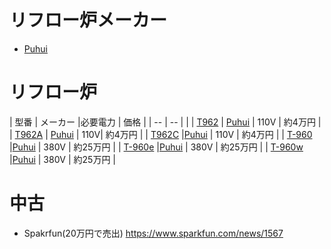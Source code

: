


# リフロー炉メーカー　

* [Puhui](http://www.tech168.cn/tech/en/index.asp)

# リフロー炉

| 型番 | メーカー |必要電力 | 価格 |
| -- | -- | |
| [T962](http://www.tech168.cn/tech/en/ProductView.asp?ID=8) | [Puhui](http://www.tech168.cn/tech/en/index.asp) | 110V | 約4万円 |
| [T962A](http://www.tech168.cn/tech/en/ProductView.asp?ID=9) | [Puhui](http://www.tech168.cn/tech/en/index.asp) | 110V| 約4万円 |
| [T962C](http://www.tech168.cn/tech/en/ProductView.asp?ID=10) |[Puhui](http://www.tech168.cn/tech/en/index.asp) | 110V | 約4万円 |
| [T-960](http://www.tech168.cn/tech/en/ProductView.asp?ID=12) |[Puhui](http://www.tech168.cn/tech/en/index.asp) | 380V | 約25万円 |
| [T-960e](http://www.tech168.cn/tech/en/ProductView.asp?ID=24) |[Puhui](http://www.tech168.cn/tech/en/index.asp) | 380V | 約25万円 |
| [T-960w](http://www.tech168.cn/tech/en/ProductView.asp?ID=25) |[Puhui](http://www.tech168.cn/tech/en/index.asp) | 380V | 約25万円 |

# 中古

* Spakrfun(20万円で売出) https://www.sparkfun.com/news/1567




